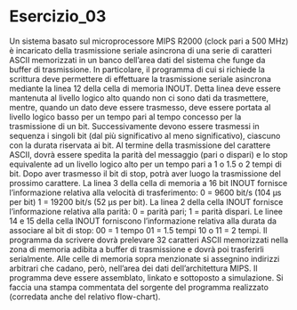# Esercizio_03
Un sistema basato sul microprocessore MIPS R2000 (clock pari a 500 MHz) è incaricato
della trasmissione seriale asincrona di una serie di caratteri ASCII memorizzati in un banco
dell’area dati del sistema che funge da buffer di trasmissione. In particolare, il programma di
cui si richiede la scrittura deve permettere di effettuare la trasmissione seriale asincrona
mediante la linea 12 della cella di memoria INOUT. Detta linea deve essere mantenuta al
livello logico alto quando non ci sono dati da trasmettere, mentre, quando un dato deve essere
trasmesso, deve essere portata al livello logico basso per un tempo pari al tempo concesso per
la trasmissione di un bit. Successivamente devono essere trasmessi in sequenza i singoli bit
(dal più significativo al meno significativo), ciascuno con la durata riservata ai bit. Al termine
della trasmissione del carattere ASCII, dovrà essere spedita la parità del messaggio (pari o
dispari) e lo stop equivalente ad un livello logico alto per un tempo pari a 1 o 1.5 o 2 tempi di
bit. Dopo aver trasmesso il bit di stop, potrà aver luogo la trasmissione del prossimo
carattere.
La linea 3 della cella di memoria a 16 bit INOUT fornisce l’informazione relativa alla
velocità di trasferimento:
0 = 9600 bit/s (104 μs per bit)
1 = 19200 bit/s (52 μs per bit).
La linea 2 della cella INOUT fornisce l’informazione relativa alla parità:
0 = parità pari;
1 = parità dispari.
Le linee 14 e 15 della cella INOUT forniscono l’informazione relativa alla durata da
associare al bit di stop:
00 = 1 tempo
01 = 1.5 tempi
10 o 11 = 2 tempi.
Il programma da scrivere dovrà prelevare 32 caratteri ASCII memorizzati nella zona di
memoria adibita a buffer di trasmissione e dovrà poi trasferirli serialmente.
Alle celle di memoria sopra menzionate si assegnino indirizzi arbitrari che cadano, però,
nell’area dei dati dell’architettura MIPS.
Il programma deve essere assemblato, linkato e sottoposto a simulazione. Si faccia una
stampa commentata del sorgente del programma realizzato (corredata anche del relativo
flow-chart).
